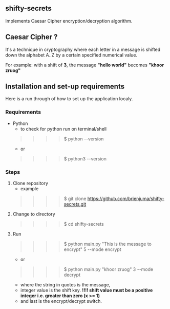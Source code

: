 ## shifty-secrets
Implements Caesar Cipher encryption/decryption algorithm.

## Caesar Cipher ?
It's a technique in cryptography where each letter in a message is shifted down the alphabet A..Z by a certain specified numerical value. 

For example: with a shift of <b>3</b>, the message <b>"hello world"</b> becomes <b>"khoor zruog"</b>

## Installation and set-up requirements
Here is a run through of how to set up the application localy.
### Requirements
- Python
    - to check for python run on terminal/shell
    >>>> $ python --version
    - or
    >>>> $ python3 --version
### Steps
1. Clone repository
    - example
    >>>> $ git clone https://github.com/brienjuma/shifty-secrets.git
2. Change to directory
    >>>> $ cd shifty-secrets 
3. Run 
    >>>> $ python main.py "This is the message to encrypt" 5 --mode encrypt
    -    or 
    >>>> $ python main.py "khoor zruog" 3 --mode decrypt
    - where the string in quotes is the message, 
    - integer value is the shift key. <b> !!!! shift value must be a positive integer i.e. greater than zero (x >= 1) </b>
    - and last is the encrypt/decrypt switch.
